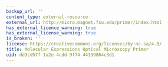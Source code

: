 ```yaml
---
backup_url: ''
content_type: external-resource
external_url: http://micro.magnet.fsu.edu/primer/index.html
has_external_licence_warning: true
has_external_license_warning: true
is_broken: ''
license: https://creativecommons.org/licenses/by-nc-sa/4.0/
title: Molecular Expressions Optical Microscopy Primer
uid: dd3cd57f-1a2e-4cdd-9f74-44399864c3d1
---
```

